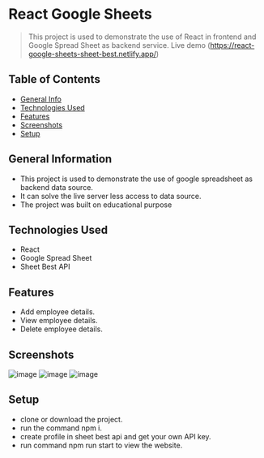 
# React Google Sheets
> This project is used to demonstrate the use of React in frontend and Google Spread Sheet as backend service.
> Live demo (https://react-google-sheets-sheet-best.netlify.app/)

## Table of Contents
* [General Info](#general-information)
* [Technologies Used](#technologies-used)
* [Features](#features)
* [Screenshots](#screenshots)
* [Setup](#setup)

## General Information
- This project is used to demonstrate the use of google spreadsheet as backend data source.
- It can solve the live server less access to data source.
- The project was built on educational purpose


## Technologies Used
- React
- Google Spread Sheet
- Sheet Best API


## Features
- Add employee details.
- View employee details.
- Delete employee details.


## Screenshots
![image](https://user-images.githubusercontent.com/81974121/171803338-1b1f468a-dc9b-4129-a60b-e62b1edc51a0.png)
![image](https://user-images.githubusercontent.com/81974121/171803438-d73f801a-0f67-45c5-9d7a-e9e78ecf844b.png)
![image](https://user-images.githubusercontent.com/81974121/171803568-5b71b1e9-c046-461d-a582-f778a225a63a.png)


## Setup
- clone or download the project.
- run the command npm i.
- create profile in sheet best api and get your own API key. 
- run command npm run start to view the website.

